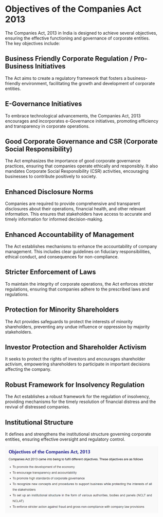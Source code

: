 # Objectives of the Companies Act 2013

The Companies Act, 2013 in India is designed to achieve several objectives, ensuring the effective functioning and governance of corporate entities. The key objectives include:

## Business Friendly Corporate Regulation / Pro-Business Initiatives
The Act aims to create a regulatory framework that fosters a business-friendly environment, facilitating the growth and development of corporate entities.

## E-Governance Initiatives
To embrace technological advancements, the Companies Act, 2013 encourages and incorporates e-Governance initiatives, promoting efficiency and transparency in corporate operations.

## Good Corporate Governance and CSR (Corporate Social Responsibility)
The Act emphasizes the importance of good corporate governance practices, ensuring that companies operate ethically and responsibly. It also mandates Corporate Social Responsibility (CSR) activities, encouraging businesses to contribute positively to society.

## Enhanced Disclosure Norms
Companies are required to provide comprehensive and transparent disclosures about their operations, financial health, and other relevant information. This ensures that stakeholders have access to accurate and timely information for informed decision-making.

## Enhanced Accountability of Management
The Act establishes mechanisms to enhance the accountability of company management. This includes clear guidelines on fiduciary responsibilities, ethical conduct, and consequences for non-compliance.

## Stricter Enforcement of Laws
To maintain the integrity of corporate operations, the Act enforces stricter regulations, ensuring that companies adhere to the prescribed laws and regulations.

## Protection for Minority Shareholders
The Act provides safeguards to protect the interests of minority shareholders, preventing any undue influence or oppression by majority stakeholders.

## Investor Protection and Shareholder Activism
It seeks to protect the rights of investors and encourages shareholder activism, empowering shareholders to participate in important decisions affecting the company.

## Robust Framework for Insolvency Regulation
The Act establishes a robust framework for the regulation of insolvency, providing mechanisms for the timely resolution of financial distress and the revival of distressed companies.

## Institutional Structure
It defines and strengthens the institutional structure governing corporate entities, ensuring effective oversight and regulatory control.

![Alt text](image.png) 

